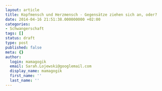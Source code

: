 ```yaml
---
layout: article
title: Kopfmensch und Herzmensch - Gegensätze ziehen sich an, oder?
date: 2014-04-16 21:51:38.000000000 +02:00
categories:
- Schwangerschaft
tags: []
status: draft
type: post
published: false
meta: {}
author:
  login: mamagogik
  email: Sarah.Lojewski@googlemail.com
  display_name: mamagogik
  first_name: ''
  last_name: ''
---
```


